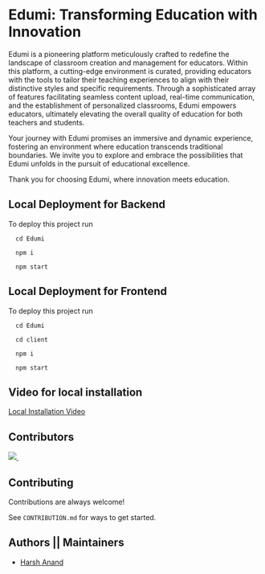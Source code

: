 
# Edumi: Transforming Education with Innovation

Edumi is a pioneering platform meticulously crafted to redefine the landscape of classroom creation and management for educators. Within this platform, a cutting-edge environment is curated, providing educators with the tools to tailor their teaching experiences to align with their distinctive styles and specific requirements. Through a sophisticated array of features facilitating seamless content upload, real-time communication, and the establishment of personalized classrooms, Edumi empowers educators, ultimately elevating the overall quality of education for both teachers and students.

Your journey with Edumi promises an immersive and dynamic experience, fostering an environment where education transcends traditional boundaries. We invite you to explore and embrace the possibilities that Edumi unfolds in the pursuit of educational excellence.

Thank you for choosing Edumi, where innovation meets education.


## Local Deployment for Backend

To deploy this project run

```
  cd Edumi
```

```
  npm i
```

```
  npm start
```

## Local Deployment for Frontend

To deploy this project run

```
  cd Edumi
```

```
  cd client
```

```
  npm i
```

```
  npm start
```
## Video for local installation ##
[Local Installation Video](https://drive.google.com/file/d/1TfUVRS1fDe2Lh6EnO5MQjwmX1urZkRfG/view?usp=sharing)

## Contributors

<a href="https://github.com/anand-harsh/Edumi/graphs/contributors">
  <img src="https://contrib.rocks/image?repo=anand-harsh/Edumi&max=400&columns=20" />
  <img src="https://us-central1-tooljet-hub.cloudfunctions.net/github" width="0" height="0" />
</a>

## Contributing

Contributions are always welcome!

See `CONTRIBUTION.md` for ways to get started.

## Authors || Maintainers

- [Harsh Anand](https://www.github.com/anand-harsh)


